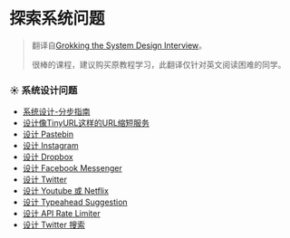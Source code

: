 # 探索系统问题

> 翻译自[Grokking the System Design Interview](https://www.educative.io/courses/grokking-the-system-design-interview)。
>
> 很棒的课程，建议购买原教程学习，此翻译仅针对英文阅读困难的同学。

### ☀ 系统设计问题

* [系统设计-分步指南](xi-tong-she-ji-wen-ti/xi-tong-she-ji-mian-shi-fen-bu-zhi-nan.md)
* [设计像TinyURL这样的URL缩短服务](xi-tong-she-ji-wen-ti/she-ji-xiang-tinyurl-zhe-yang-de-url-suo-duan-fu-wu.md)
* [设计 Pastebin](xi-tong-she-ji-wen-ti/she-ji-pastebin.md)
* [设计 Instagram](xi-tong-she-ji-wen-ti/she-ji-instagram.md)
* [设计 Dropbox](xi-tong-she-ji-wen-ti/she-ji-dropbox.md)
* [设计 Facebook Messenger](xi-tong-she-ji-wen-ti/she-ji-facebook-messenger.md)
* [设计 Twitter](xi-tong-she-ji-wen-ti/she-ji-twitter.md)
* [设计 Youtube 或 Netflix](xi-tong-she-ji-wen-ti/she-ji-youtube-huo-netflix.md)
* [设计 Typeahead Suggestion](xi-tong-she-ji-wen-ti/she-ji-typeahead-suggestion.md)
* [设计 API Rate Limiter](xi-tong-she-ji-wen-ti/she-ji-api-rate-limiter.md)
* [设计 Twitter 搜索](xi-tong-she-ji-wen-ti/she-ji-twitter-sou-suo.md)
